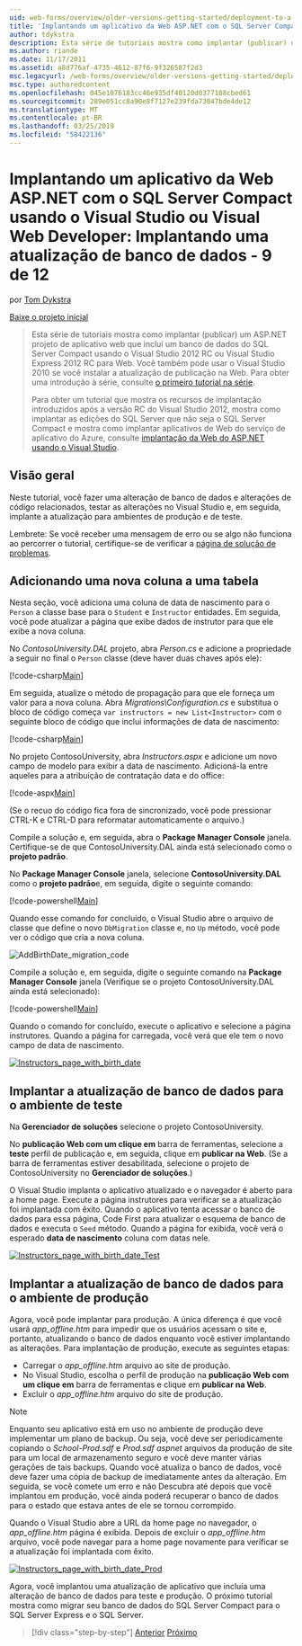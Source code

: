 ```yaml
---
uid: web-forms/overview/older-versions-getting-started/deployment-to-a-hosting-provider/deployment-to-a-hosting-provider-deploying-a-database-update-9-of-12
title: 'Implantando um aplicativo da Web ASP.NET com o SQL Server Compact usando o Visual Studio ou Visual Web Developer: Implantando uma atualização de banco de dados - 9 de 12 | Microsoft Docs'
author: tdykstra
description: Esta série de tutoriais mostra como implantar (publicar) um ASP.NET projeto de aplicativo web que inclui um banco de dados do SQL Server Compact usando o Visual Stu...
ms.author: riande
ms.date: 11/17/2011
ms.assetid: a8d776af-4735-4612-87f6-9f326587f2d3
msc.legacyurl: /web-forms/overview/older-versions-getting-started/deployment-to-a-hosting-provider/deployment-to-a-hosting-provider-deploying-a-database-update-9-of-12
msc.type: authoredcontent
ms.openlocfilehash: 045e1076183cc46e935df40120d0377108cbed61
ms.sourcegitcommit: 289e051cc8a90e8f7127e239fda73047bde4de12
ms.translationtype: MT
ms.contentlocale: pt-BR
ms.lasthandoff: 03/25/2019
ms.locfileid: "58422136"
---
```

<a name="deploying-an-aspnet-web-application-with-sql-server-compact-using-visual-studio-or-visual-web-developer-deploying-a-database-update---9-of-12"></a>Implantando um aplicativo da Web ASP.NET com o SQL Server Compact usando o Visual Studio ou Visual Web Developer: Implantando uma atualização de banco de dados - 9 de 12
====================
por [Tom Dykstra](https://github.com/tdykstra)

[Baixe o projeto inicial](http://code.msdn.microsoft.com/Deploying-an-ASPNET-Web-4e31366b)

> Esta série de tutoriais mostra como implantar (publicar) um ASP.NET projeto de aplicativo web que inclui um banco de dados do SQL Server Compact usando o Visual Studio 2012 RC ou Visual Studio Express 2012 RC para Web. Você também pode usar o Visual Studio 2010 se você instalar a atualização de publicação na Web. Para obter uma introdução à série, consulte [o primeiro tutorial na série](deployment-to-a-hosting-provider-introduction-1-of-12.md).
> 
> Para obter um tutorial que mostra os recursos de implantação introduzidos após a versão RC do Visual Studio 2012, mostra como implantar as edições do SQL Server que não seja o SQL Server Compact e mostra como implantar aplicativos de Web do serviço de aplicativo do Azure, consulte [implantação da Web do ASP.NET usando o Visual Studio](../../deployment/visual-studio-web-deployment/introduction.md).


## <a name="overview"></a>Visão geral

Neste tutorial, você fazer uma alteração de banco de dados e alterações de código relacionados, testar as alterações no Visual Studio e, em seguida, implante a atualização para ambientes de produção e de teste.

Lembrete: Se você receber uma mensagem de erro ou se algo não funciona ao percorrer o tutorial, certifique-se de verificar a [página de solução de problemas](deployment-to-a-hosting-provider-creating-and-installing-deployment-packages-12-of-12.md).

## <a name="adding-a-new-column-to-a-table"></a>Adicionando uma nova coluna a uma tabela

Nesta seção, você adiciona uma coluna de data de nascimento para o `Person` a classe base para o `Student` e `Instructor` entidades. Em seguida, você pode atualizar a página que exibe dados de instrutor para que ele exibe a nova coluna.

No *ContosoUniversity.DAL* projeto, abra *Person.cs* e adicione a propriedade a seguir no final o `Person` classe (deve haver duas chaves após ele):

[!code-csharp[Main](deployment-to-a-hosting-provider-deploying-a-database-update-9-of-12/samples/sample1.cs)]

Em seguida, atualize o método de propagação para que ele forneça um valor para a nova coluna. Abra *Migrations\Configuration.cs* e substitua o bloco de código começa `var instructors = new List<Instructor>` com o seguinte bloco de código que inclui informações de data de nascimento:

[!code-csharp[Main](deployment-to-a-hosting-provider-deploying-a-database-update-9-of-12/samples/sample2.cs)]

No projeto ContosoUniversity, abra *Instructors.aspx* e adicione um novo campo de modelo para exibir a data de nascimento. Adicioná-la entre aqueles para a atribuição de contratação data e do office:

[!code-aspx[Main](deployment-to-a-hosting-provider-deploying-a-database-update-9-of-12/samples/sample3.aspx)]

(Se o recuo do código fica fora de sincronizado, você pode pressionar CTRL-K e CTRL-D para reformatar automaticamente o arquivo.)

Compile a solução e, em seguida, abra o **Package Manager Console** janela. Certifique-se de que ContosoUniversity.DAL ainda está selecionado como o **projeto padrão**.

No **Package Manager Console** janela, selecione **ContosoUniversity.DAL** como o **projeto padrão**e, em seguida, digite o seguinte comando:

[!code-powershell[Main](deployment-to-a-hosting-provider-deploying-a-database-update-9-of-12/samples/sample4.ps1)]

Quando esse comando for concluído, o Visual Studio abre o arquivo de classe que define o novo `DbMigration` classe e, no `Up` método, você pode ver o código que cria a nova coluna.

![AddBirthDate_migration_code](deployment-to-a-hosting-provider-deploying-a-database-update-9-of-12/_static/image1.png)

Compile a solução e, em seguida, digite o seguinte comando na **Package Manager Console** janela (Verifique se o projeto ContosoUniversity.DAL ainda está selecionado):

[!code-powershell[Main](deployment-to-a-hosting-provider-deploying-a-database-update-9-of-12/samples/sample5.ps1)]

Quando o comando for concluído, execute o aplicativo e selecione a página instrutores. Quando a página for carregada, você verá que ele tem o novo campo de data de nascimento.

[![Instructors_page_with_birth_date](deployment-to-a-hosting-provider-deploying-a-database-update-9-of-12/_static/image3.png)](deployment-to-a-hosting-provider-deploying-a-database-update-9-of-12/_static/image2.png)

## <a name="deploying-the-database-update-to-the-test-environment"></a>Implantar a atualização de banco de dados para o ambiente de teste

Na **Gerenciador de soluções** selecione o projeto ContosoUniversity.

No **publicação Web com um clique em** barra de ferramentas, selecione a **teste** perfil de publicação e, em seguida, clique em **publicar na Web**. (Se a barra de ferramentas estiver desabilitada, selecione o projeto de ContosoUniversity no **Gerenciador de soluções**.)

O Visual Studio implanta o aplicativo atualizado e o navegador é aberto para a home page. Execute a página instrutores para verificar se a atualização foi implantada com êxito. Quando o aplicativo tenta acessar o banco de dados para essa página, Code First para atualizar o esquema de banco de dados e executa o `Seed` método. Quando a página for exibida, você verá o esperado **data de nascimento** coluna com datas nele.

[![Instructors_page_with_birth_date_Test](deployment-to-a-hosting-provider-deploying-a-database-update-9-of-12/_static/image5.png)](deployment-to-a-hosting-provider-deploying-a-database-update-9-of-12/_static/image4.png)

## <a name="deploying-the-database-update-to-the-production-environment"></a>Implantar a atualização de banco de dados para o ambiente de produção

Agora, você pode implantar para produção. A única diferença é que você usará *app\_offline.htm* para impedir que os usuários acessam o site e, portanto, atualizando o banco de dados enquanto você estiver implantando as alterações. Para implantação de produção, execute as seguintes etapas:

- Carregar o *app\_offline.htm* arquivo ao site de produção.
- No Visual Studio, escolha o perfil de produção na **publicação Web com um clique em** barra de ferramentas e clique em **publicar na Web**.
- Excluir o *app\_offline.htm* arquivo do site de produção.

> [!NOTE]
> Enquanto seu aplicativo está em uso no ambiente de produção deve implementar um plano de backup. Ou seja, você deve ser periodicamente copiando o *School-Prod.sdf* e *Prod.sdf aspnet* arquivos da produção de site para um local de armazenamento seguro e você deve manter várias gerações de tais backups. Quando você atualiza o banco de dados, você deve fazer uma cópia de backup de imediatamente antes da alteração. Em seguida, se você comete um erro e não Descubra até depois que você implantou em produção, você ainda poderá recuperar o banco de dados para o estado que estava antes de ele se tornou corrompido.


Quando o Visual Studio abre a URL da home page no navegador, o *app\_offline.htm* página é exibida. Depois de excluir o *app\_offline.htm* arquivo, você pode navegar para a home page novamente para verificar se a atualização foi implantada com êxito.

[![Instructors_page_with_birth_date_Prod](deployment-to-a-hosting-provider-deploying-a-database-update-9-of-12/_static/image7.png)](deployment-to-a-hosting-provider-deploying-a-database-update-9-of-12/_static/image6.png)

Agora, você implantou uma atualização de aplicativo que incluía uma alteração de banco de dados para teste e produção. O próximo tutorial mostra como migrar seu banco de dados do SQL Server Compact para o SQL Server Express e o SQL Server.

> [!div class="step-by-step"]
> [Anterior](deployment-to-a-hosting-provider-deploying-a-code-only-update-8-of-12.md)
> [Próximo](deployment-to-a-hosting-provider-migrating-to-sql-server-10-of-12.md)
